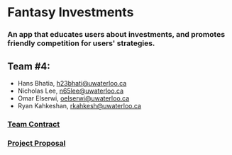 # Fantasy Investments

### An app that educates users about investments, and promotes friendly competition for users' strategies.


## Team \#4:
* Hans Bhatia, h23bhati@uwaterloo.ca
* Nicholas Lee, n65lee@uwaterloo.ca
* Omar Elserwi, oelserwi@uwaterloo.ca
* Ryan Kahkeshan, rkahkesh@uwaterloo.ca


### [Team Contract](https://git.uwaterloo.ca/oelserwi/cs346-lab101-4/-/wikis/Team-Contract)
### [Project Proposal](https://git.uwaterloo.ca/oelserwi/cs346-lab101-4/-/wikis/Project-Proposal)